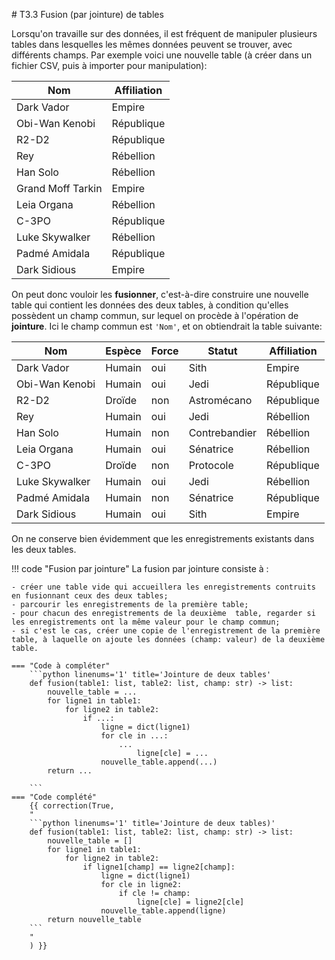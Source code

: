 # T3.3 Fusion (par jointure) de tables

Lorsqu'on travaille sur des données, il est fréquent de manipuler plusieurs tables dans lesquelles les mêmes données peuvent se trouver, avec différents champs. Par exemple voici une nouvelle table (à créer dans un fichier CSV, puis à importer pour manipulation):

|Nom              |Affiliation| 
|-----------------|-----------|
|Dark Vador       |Empire     |
|Obi-Wan Kenobi   |République |
|R2-D2            |République |
|Rey              |Rébellion  |
|Han Solo         |Rébellion  |
|Grand Moff Tarkin|Empire     |
|Leia Organa      |Rébellion  |
|C-3PO            |République |
|Luke Skywalker   |Rébellion  |
|Padmé Amidala    |République |
|Dark Sidious     |Empire     |

On peut donc vouloir les **fusionner**, c'est-à-dire construire une nouvelle table qui contient les données des deux tables, à condition qu'elles possèdent un champ commun, sur lequel on procède à l'opération de **jointure**. Ici le champ commun est `'Nom'`, et on obtiendrait la table suivante:

|Nom           |Espèce|Force|Statut       |Affiliation|
|--------------|------|-----|-------------|-----------|
|Dark Vador    |Humain|oui  |Sith         |Empire     |
|Obi-Wan Kenobi|Humain|oui  |Jedi         |République |
|R2-D2         |Droïde|non  |Astromécano  |République |
|Rey           |Humain|oui  |Jedi         |Rébellion  |
|Han Solo      |Humain|non  |Contrebandier|Rébellion  |
|Leia Organa   |Humain|oui  |Sénatrice    |Rébellion  |
|C-3PO         |Droïde|non  |Protocole    |République |
|Luke Skywalker|Humain|oui  |Jedi         |Rébellion  |
|Padmé Amidala |Humain|non  |Sénatrice    |République |
|Dark Sidious  |Humain|oui  |Sith         |Empire     |

On ne conserve bien évidemment que les enregistrements existants dans les deux tables.

!!! code "Fusion par jointure"
    La fusion par jointure consiste à :

    - créer une table vide qui accueillera les enregistrements contruits en fusionnant ceux des deux tables;
    - parcourir les enregistrements de la première table;
    - pour chacun des enregistrements de la deuxième  table, regarder si les enregistrements ont la même valeur pour le champ commun;
    - si c'est le cas, créer une copie de l'enregistrement de la première table, à laquelle on ajoute les données (champ: valeur) de la deuxième table.

    === "Code à compléter"
        ```python linenums='1' title='Jointure de deux tables'
        def fusion(table1: list, table2: list, champ: str) -> list:
            nouvelle_table = ...
            for ligne1 in table1:
                for ligne2 in table2:
                    if ...:
                        ligne = dict(ligne1)
                        for cle in ...:
                            ...
                                ligne[cle] = ...
                        nouvelle_table.append(...)
            return ...
        
        ```
    === "Code complété"
        {{ correction(True, 
        "
        ```python linenums='1' title='Jointure de deux tables)'
        def fusion(table1: list, table2: list, champ: str) -> list:
            nouvelle_table = []
            for ligne1 in table1:
                for ligne2 in table2:
                    if ligne1[champ] == ligne2[champ]:
                        ligne = dict(ligne1)
                        for cle in ligne2:
                            if cle != champ:
                                ligne[cle] = ligne2[cle]
                        nouvelle_table.append(ligne)
            return nouvelle_table
        ```
        "
        ) }}
